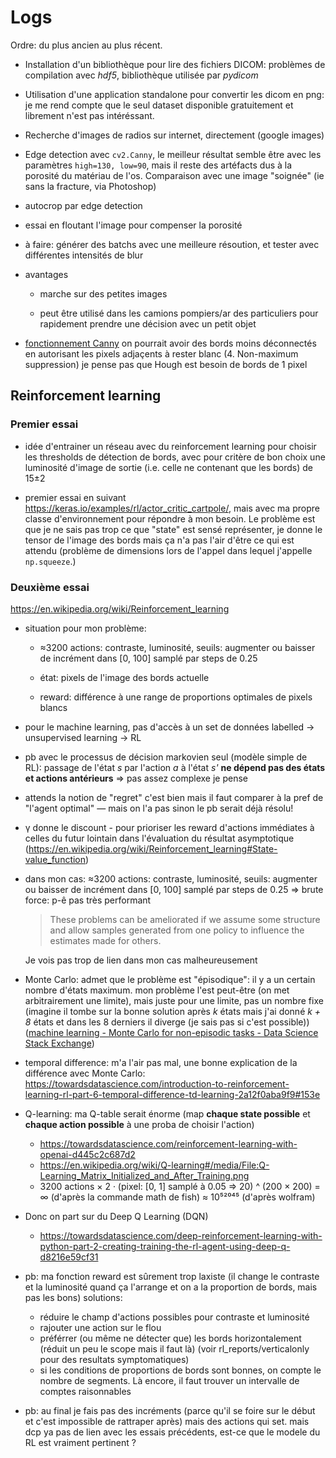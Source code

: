 # Logs

Ordre: du plus ancien au plus récent.

- Installation d'un bibliothèque pour lire des fichiers DICOM: problèmes de compilation avec _hdf5_, bibliothèque utilisée par _pydicom_

- Utilisation d'une application standalone pour convertir les dicom en png: je me rend compte que le seul dataset disponible gratuitement et librement n'est pas intéréssant.

- Recherche d'images de radios sur internet, directement (google images)

- Edge detection avec `cv2.Canny`, le meilleur résultat semble être avec les paramètres `high=130, low=90`, mais il reste des artéfacts dus à la porosité du matériau de l'os. Comparaison avec une image "soignée" (ie sans la fracture, via Photoshop)

- autocrop par edge detection

- essai en floutant l'image pour compenser la porosité

- à faire: générer des batchs avec une meilleure résoution, et tester avec différentes intensités de blur

- avantages
  
  - marche sur des petites images
  
  - peut être utilisé dans les camions pompiers/ar des particuliers pour rapidement prendre une décision avec un petit objet

- [fonctionnement Canny](https://docs.opencv.org/3.4/da/d22/tutorial_py_canny.html) on pourrait avoir des bords moins déconnectés en autorisant les pixels adjaçents à rester blanc (4. Non-maximum suppression)
    je pense pas que Hough est besoin de bords de 1 pixel

## Reinforcement learning

### Premier essai

- idée d'entrainer un réseau avec du reinforcement learning pour choisir les thresholds de détection de bords, avec pour critère de bon choix une luminosité d'image de sortie (i.e. celle ne contenant que les bords) de 15±2

- premier essai en suivant https://keras.io/examples/rl/actor_critic_cartpole/, mais avec
  ma propre classe d'environnement pour répondre à mon besoin. Le problème est que je ne sais pas trop ce que "state" est sensé représenter, je donne le tensor de l'image des bords mais 
  ça n'a pas l'air d'être ce qui est attendu (problème de dimensions lors de l'appel dans lequel j'appelle `np.squeeze`.)

### Deuxième essai

https://en.wikipedia.org/wiki/Reinforcement_learning

- situation pour mon problème:
  
  - ≈3200 actions: contraste, luminosité, seuils: augmenter ou baisser de incrément dans [0, 100] samplé par steps de 0.25
  
  - état: pixels de l'image des bords actuelle
  
  - reward: différence à une range de proportions optimales de pixels blancs

- pour le machine learning, pas d'accès à un set de données labelled -> unsupervised learning -> RL

- pb avec le processus de décision markovien seul (modèle simple de RL): passage de l'état _s_ par l'action _a_ à l'état _s'_ **ne dépend pas des états et actions antérieurs** => pas assez complexe je pense

- attends la notion de "regret" c'est bien mais il faut comparer à la pref de "l'agent optimal" — mais on l'a pas sinon le pb serait déjà résolu!

- γ donne le discount - pour prioriser les reward d'actions immédiates à celles du futur lointain dans l'évaluation du résultat asymptotique (https://en.wikipedia.org/wiki/Reinforcement_learning#State-value_function)

- dans mon cas: ≈3200 actions: contraste, luminosité, seuils: augmenter ou baisser de incrément dans [0, 100] samplé par steps de 0.25 => brute force: p-ê pas très performant
  
  > These problems can be ameliorated if we assume some structure and allow samples generated from one policy to influence the estimates made for others. 
  
    Je vois pas trop de lien dans mon cas malheureusement

- Monte Carlo: admet que le problème est "épisodique": il y a un certain nombre d'états maximum. mon problème l'est peut-être (on met arbitrairement une limite), mais juste pour une limite, pas un nombre fixe (imagine il tombe sur la bonne solution après _k_ états mais j'ai donné _k + 8_ états et dans les 8 derniers il diverge (je sais pas si c'est possible)) ([machine learning - Monte Carlo for non-episodic tasks - Data Science Stack Exchange](https://datascience.stackexchange.com/questions/77787/monte-carlo-for-non-episodic-tasks))

- temporal difference: m'a l'air pas mal, une bonne explication de la différence avec Monte Carlo: https://towardsdatascience.com/introduction-to-reinforcement-learning-rl-part-6-temporal-difference-td-learning-2a12f0aba9f9#153e

- Q-learning: ma Q-table serait énorme (map **chaque state possible** et **chaque action possible** à une proba de choisir l'action)
    - https://towardsdatascience.com/reinforcement-learning-with-openai-d445c2c687d2
    - https://en.wikipedia.org/wiki/Q-learning#/media/File:Q-Learning_Matrix_Initialized_and_After_Training.png
    - 3200 actions × 2 · (pixel: [0, 1] samplé à 0.05 => 20) ^ (200 × 200) = ∞ (d'après la commande math de fish) ≈ 10⁵²⁰⁴⁵ (d'après wolfram)

- Donc on part sur du Deep Q Learning (DQN)
    - https://towardsdatascience.com/deep-reinforcement-learning-with-python-part-2-creating-training-the-rl-agent-using-deep-q-d8216e59cf31


- pb: ma fonction reward est sûrement trop laxiste (il change le contraste et la luminosité quand ça l'arrange et on a la proportion de bords, mais pas les bons)
  solutions:
  - réduire le champ d'actions possibles pour contraste et luminosité
  - rajouter une action sur le flou
  - préférrer (ou même ne détecter que) les bords horizontalement (réduit un peu le scope mais il faut là) (voir rl_reports/verticalonly pour des resultats symptomatiques)
  - si les conditions de proportions de bords sont bonnes, on compte le nombre de segments. Là encore, il faut trouver un intervalle de comptes raisonnables

- pb: au final je fais pas des incréments (parce qu'il se foire sur le début et c'est impossible de rattraper après) mais des actions qui set.
  mais dcp ya pas de lien avec les essais précédents, est-ce que le modele du RL est vraiment pertinent ?
